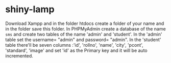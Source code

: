 # shiny-lamp
Download Xampp and in the folder htdocs create a folder of your name and in the folder save this folder.
In PHPMyAdmin create a database of the name `sms` and create two tables of the name 'admin' and 'student'.
In the 'admin' table set the username= "admin" and password= "admin".
In the 'student' table there'll be seven columns :'id', 'rollno', 'name', 'city', 'pcont', 'standard', 'image' and set 'id' as the Primary key and it will be auto incremented.
